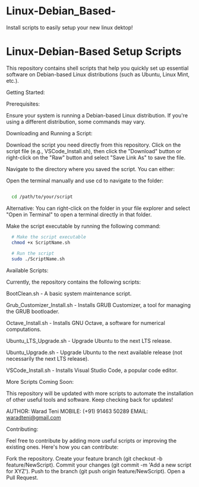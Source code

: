 # Linux-Debian_Based-
Install scripts to easily setup your new linux dektop!

# Linux-Debian-Based Setup Scripts

This repository contains shell scripts that help you quickly set up essential software on Debian-based Linux distributions (such as Ubuntu, Linux Mint, etc.).


Getting Started:

Prerequisites:

Ensure your system is running a Debian-based Linux distribution. If you're using a different distribution, some commands may vary.


Downloading and Running a Script:

  Download the script you need directly from this repository. Click on the script file (e.g., VSCode_Install.sh), then click the "Download" button or right-click on the "Raw" button and select "Save      Link As" to save the file.

  Navigate to the directory where you saved the script. You can either:

  Open the terminal manually and use cd to navigate to the folder:

  ```bash

    cd /path/to/your/script
```

  Alternative: You can right-click on the folder in your file explorer and select "Open in Terminal" to open a terminal directly in that folder.
  

Make the script executable by running the following command:

```bash
  # Make the script executable
  chmod +x ScriptName.sh
  
  # Run the script
  sudo ./ScriptName.sh
```


Available Scripts:

Currently, the repository contains the following scripts:

  BootClean.sh - A basic system maintenance script.

  Grub_Customizer_Install.sh - Installs GRUB Customizer, a tool for managing the GRUB bootloader.
  
  Octave_Install.sh - Installs GNU Octave, a software for numerical computations.

  Ubuntu_LTS_Upgrade.sh - Upgrade Ubuntu to the next LTS release.

  Ubuntu_Upgrade.sh - Upgrade Ubuntu to the next available release (not necessarily the next LTS release).
  
  VSCode_Install.sh - Installs Visual Studio Code, a popular code editor.
  

More Scripts Coming Soon:

This repository will be updated with more scripts to automate the installation of other useful tools and software. Keep checking back for updates!

  AUTHOR: Warad Teni
  MOBILE: (+91) 91463 50289
  EMAIL: waradteni@gmail.com
  

Contributing:

Feel free to contribute by adding more useful scripts or improving the existing ones. Here's how you can contribute:

  Fork the repository.
  Create your feature branch (git checkout -b feature/NewScript).
  Commit your changes (git commit -m 'Add a new script for XYZ').
  Push to the branch (git push origin feature/NewScript).
  Open a Pull Request.

